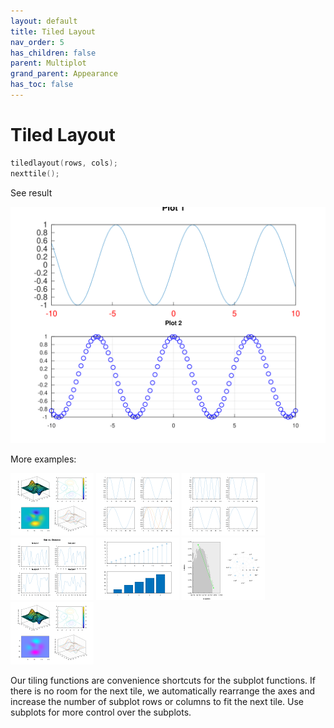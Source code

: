 ```yaml
---
layout: default
title: Tiled Layout
nav_order: 5
has_children: false
parent: Multiplot
grand_parent: Appearance
has_toc: false
---
```

# Tiled Layout

```cpp
tiledlayout(rows, cols);
nexttile();
```


See result

[![example_tiledlayout_1](tiledlayout/tiledlayout_1.svg)](../../../../examples/appearance/multiplot/tiledlayout/tiledlayout_1.cpp)
    
More examples:
    
[![example_tiledlayout_2](tiledlayout/tiledlayout_2_thumb.png)](../../../../examples/appearance/multiplot/tiledlayout/tiledlayout_2.cpp)  [![example_tiledlayout_3](tiledlayout/tiledlayout_3_thumb.png)](../../../../examples/appearance/multiplot/tiledlayout/tiledlayout_3.cpp)  [![example_tiledlayout_4](tiledlayout/tiledlayout_4_thumb.png)](../../../../examples/appearance/multiplot/tiledlayout/tiledlayout_4.cpp)  [![example_tiledlayout_5](tiledlayout/tiledlayout_5_thumb.png)](../../../../examples/appearance/multiplot/tiledlayout/tiledlayout_5.cpp)  [![example_tiledlayout_6](tiledlayout/tiledlayout_6_thumb.png)](../../../../examples/appearance/multiplot/tiledlayout/tiledlayout_6.cpp)  [![example_tiledlayout_7](tiledlayout/tiledlayout_7_thumb.png)](../../../../examples/appearance/multiplot/tiledlayout/tiledlayout_7.cpp)  [![example_tiledlayout_8](tiledlayout/tiledlayout_8_thumb.png)](../../../../examples/appearance/multiplot/tiledlayout/tiledlayout_8.cpp)


Our tiling functions are convenience shortcuts for the subplot functions. If there is no room for the next tile, we automatically rearrange the axes and increase the number of subplot rows or columns to fit the next tile. Use subplots for more control over the subplots. 
  


